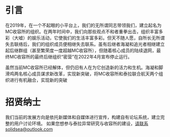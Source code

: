 # 引言
在2019年，在一个不起眼的小平台上，我们的无所谓同志带领我们，建立起名为MC收容所的组织。在两年时间中，我们向那些观点不和者重拳出击，组织丰富多彩（大嘘）的娱乐活动，它使我们的生活丰富多彩。但天不随人愿，自所长无所谓失去联络后，我们的组织成员便相继失去联系。虽有后继者海凝和追光者相继建立起后继群组（甚至繁荣度一度超越MC收容所），但随着核心成员的陆续退网，最终MC收容所的最终后继组织“密营”在2022年4月宣布停止运行。

虽然当前MC收容所已经解体，但仍旧有人在为它创造新的活力和生机。海凝和脚滑鸡两名核心成员谋求新改革，实现新突破，将MC收容所和泰拉联合航天两个组织进行有机融合，实现新的突破

# 招贤纳士
我们当前的发展方向是依托新媒体和自媒体进行宣传，构建自有论坛系统，建立完整的用户讨论环境。
如果您想参与泰拉异常研究与收容所的建设，请联系solidsea@outlook.com
